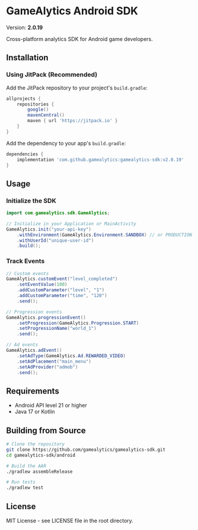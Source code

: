 # GameAlytics Android SDK

Version: **2.0.19**

Cross-platform analytics SDK for Android game developers.

## Installation

### Using JitPack (Recommended)

Add the JitPack repository to your project's `build.gradle`:

```gradle
allprojects {
    repositories {
        google()
        mavenCentral()
        maven { url 'https://jitpack.io' }
    }
}
```

Add the dependency to your app's `build.gradle`:

```gradle
dependencies {
    implementation 'com.github.gamealytics:gamealytics-sdk:v2.0.19'
}
```

## Usage

### Initialize the SDK

```java
import com.gamealytics.sdk.GameAlytics;

// Initialize in your Application or MainActivity
GameAlytics.init("your-api-key")
    .withEnvironment(GameAlytics.Environment.SANDBOX) // or PRODUCTION
    .withUserId("unique-user-id")
    .build();
```

### Track Events

```java
// Custom events
GameAlytics.customEvent("level_completed")
    .setEventValue(100)
    .addCustomParameter("level", "1")
    .addCustomParameter("time", "120")
    .send();

// Progression events
GameAlytics.progressionEvent()
    .setProgression(GameAlytics.Progression.START)
    .setProgressionName("world_1")
    .send();

// Ad events
GameAlytics.adEvent()
    .setAdType(GameAlytics.Ad.REWARDED_VIDEO)
    .setAdPlacement("main_menu")
    .setAdProvider("admob")
    .send();
```

## Requirements

- Android API level 21 or higher
- Java 17 or Kotlin

## Building from Source

```bash
# Clone the repository
git clone https://github.com/gamealytics/gamealytics-sdk.git
cd gamealytics-sdk/android

# Build the AAR
./gradlew assembleRelease

# Run tests
./gradlew test
```

## License

MIT License - see LICENSE file in the root directory.